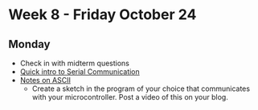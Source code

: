 # Week 8 - Friday October 24
## Monday
* Check in with midterm questions
* [Quick intro to Serial Communication](serial.md)
* [Notes on ASCII](ascii.md)
  * Create a sketch in the program of your choice that communicates with your microcontroller. Post a video of this on your blog. 

